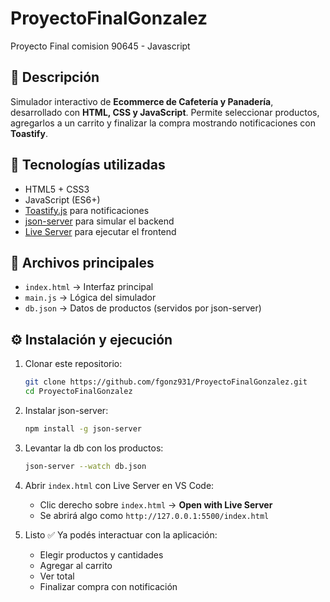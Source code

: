 # ProyectoFinalGonzalez

Proyecto Final comision 90645 - Javascript

## 📁 Descripción

Simulador interactivo de **Ecommerce de Cafetería y Panadería**, desarrollado con **HTML, CSS y JavaScript**.
Permite seleccionar productos, agregarlos a un carrito y finalizar la compra mostrando notificaciones con **Toastify**.

## 🚀 Tecnologías utilizadas

* HTML5 + CSS3
* JavaScript (ES6+)
* [Toastify.js](https://apvarun.github.io/toastify-js/) para notificaciones
* [json-server](https://github.com/typicode/json-server) para simular el backend
* [Live Server](https://marketplace.visualstudio.com/items?itemName=ritwickdey.LiveServer) para ejecutar el frontend

## 📂 Archivos principales

* `index.html` → Interfaz principal
* `main.js` → Lógica del simulador
* `db.json` → Datos de productos (servidos por json-server)

## ⚙️ Instalación y ejecución

1. Clonar este repositorio:

   ```bash
   git clone https://github.com/fgonz931/ProyectoFinalGonzalez.git
   cd ProyectoFinalGonzalez
   ```

2. Instalar json-server:

   ```bash
   npm install -g json-server
   ```

3. Levantar la db con los productos:

   ```bash
   json-server --watch db.json
   ```

4. Abrir `index.html` con Live Server en VS Code:

   * Clic derecho sobre `index.html` → **Open with Live Server**
   * Se abrirá algo como `http://127.0.0.1:5500/index.html`

5. Listo ✅ Ya podés interactuar con la aplicación:

   * Elegir productos y cantidades
   * Agregar al carrito
   * Ver total
   * Finalizar compra con notificación
